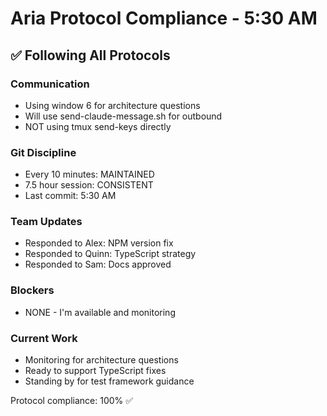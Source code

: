 # Aria Protocol Compliance - 5:30 AM

## ✅ Following All Protocols

### Communication
- Using window 6 for architecture questions
- Will use send-claude-message.sh for outbound
- NOT using tmux send-keys directly

### Git Discipline
- Every 10 minutes: MAINTAINED
- 7.5 hour session: CONSISTENT
- Last commit: 5:30 AM

### Team Updates
- Responded to Alex: NPM version fix
- Responded to Quinn: TypeScript strategy
- Responded to Sam: Docs approved

### Blockers
- NONE - I'm available and monitoring

### Current Work
- Monitoring for architecture questions
- Ready to support TypeScript fixes
- Standing by for test framework guidance

Protocol compliance: 100% ✅